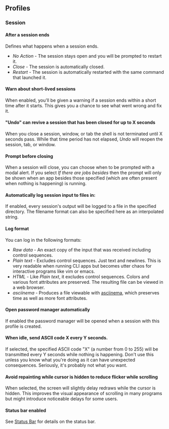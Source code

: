 ## Profiles
### Session

#### After a session ends
Defines what happens when a session ends.

 * *No Action* - The session stays open and you will be prompted to restart it.
 * *Close* - The session is automatically closed.
 * *Restart* - The session is automatically restarted with the same command that launched it.

#### Warn about short-lived sessions
When enabled, you'll be given a warning if a session ends within a short time after it starts. This gives you a chance to see what went wrong and fix it.

#### "Undo" can revive a session that has been closed for up to X seconds
When you close a session, window, or tab the shell is not terminated until X seconds pass. While that time period has not elapsed, *Undo* will reopen the session, tab, or window.

#### Prompt before closing
When a session will close, you can choose when to be prompted with a modal alert. If you select *If there are jobs besides* then the prompt will only be shown when an app besides those specified (which are often present when nothing is happening) is running.

#### Automatically log session input to files in:
If enabled, every session's output will be logged to a file in the specified directory. The filename format can also be specified here as an interpolated string.

#### Log format
You can log in the following formats:

 * *Raw data* - An exact copy of the input that was received including control sequences.
 * *Plain text* - Excludes control sequences. Just text and newlines. This is very readable when running CLI apps but becomes utter chaos for interactive programs like vim or emacs.
 * *HTML* - Like *Plain text*, it excludes control sequences. Colors and various font attributes are preserved. The resulting file can be viewed in a web browser.
 * *asciinema* - Produces a file viewable with <a href="https://asciinema.org/">asciinema</a>, which preserves time as well as more font attributes.

#### Open password manager automatically
If enabled the password manager will be opened when a session with this profile is created.

#### When idle, send ASCII code X every Y seconds.
If selected, the specified ASCII code "X" (a number from 0 to 255) will be transmitted every Y seconds while nothing is happening. Don't use this unless you know what you're doing as it can have unexpected consequences. Seriously, it's probably not what you want.

#### Avoid repainting while cursor is hidden to reduce flicker while scrolling
When selected, the screen will slightly delay redraws while the cursor is hidden. This improves the visual appearance of scrolling in many programs but might introduce noticeable delays for some users.

#### Status bar enabled
See <a href="documentation-status-bar.html">Status Bar</a> for details on the status bar.


